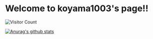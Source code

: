 # Welcome to koyama1003's page!!
![Visitor Count](https://komarev.com/ghpvc/?username=koyama1003&color=red)

[![Anurag's github stats](https://github-readme-stats.vercel.app/api?username=koyama1003)](https://github.com/anuraghazra/github-readme-stats)
